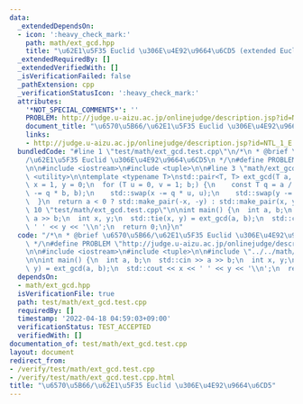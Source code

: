 ```yaml
---
data:
  _extendedDependsOn:
  - icon: ':heavy_check_mark:'
    path: math/ext_gcd.hpp
    title: "\u62E1\u5F35 Euclid \u306E\u4E92\u9664\u6CD5 (extended Euclidean algorithm)"
  _extendedRequiredBy: []
  _extendedVerifiedWith: []
  _isVerificationFailed: false
  _pathExtension: cpp
  _verificationStatusIcon: ':heavy_check_mark:'
  attributes:
    '*NOT_SPECIAL_COMMENTS*': ''
    PROBLEM: http://judge.u-aizu.ac.jp/onlinejudge/description.jsp?id=NTL_1_E
    document_title: "\u6570\u5B66/\u62E1\u5F35 Euclid \u306E\u4E92\u9664\u6CD5"
    links:
    - http://judge.u-aizu.ac.jp/onlinejudge/description.jsp?id=NTL_1_E
  bundledCode: "#line 1 \"test/math/ext_gcd.test.cpp\"\n/*\n * @brief \u6570\u5B66\
    /\u62E1\u5F35 Euclid \u306E\u4E92\u9664\u6CD5\n */\n#define PROBLEM \"http://judge.u-aizu.ac.jp/onlinejudge/description.jsp?id=NTL_1_E\"\
    \n\n#include <iostream>\n#include <tuple>\n\n#line 3 \"math/ext_gcd.hpp\"\n#include\
    \ <utility>\n\ntemplate <typename T>\nstd::pair<T, T> ext_gcd(T a, T b) {\n  T\
    \ x = 1, y = 0;\n  for (T u = 0, v = 1; b;) {\n    const T q = a / b;\n    std::swap(a\
    \ -= q * b, b);\n    std::swap(x -= q * u, u);\n    std::swap(y -= q * v, v);\n\
    \  }\n  return a < 0 ? std::make_pair(-x, -y) : std::make_pair(x, y);\n}\n#line\
    \ 10 \"test/math/ext_gcd.test.cpp\"\n\nint main() {\n  int a, b;\n  std::cin >>\
    \ a >> b;\n  int x, y;\n  std::tie(x, y) = ext_gcd(a, b);\n  std::cout << x <<\
    \ ' ' << y << '\\n';\n  return 0;\n}\n"
  code: "/*\n * @brief \u6570\u5B66/\u62E1\u5F35 Euclid \u306E\u4E92\u9664\u6CD5\n\
    \ */\n#define PROBLEM \"http://judge.u-aizu.ac.jp/onlinejudge/description.jsp?id=NTL_1_E\"\
    \n\n#include <iostream>\n#include <tuple>\n\n#include \"../../math/ext_gcd.hpp\"\
    \n\nint main() {\n  int a, b;\n  std::cin >> a >> b;\n  int x, y;\n  std::tie(x,\
    \ y) = ext_gcd(a, b);\n  std::cout << x << ' ' << y << '\\n';\n  return 0;\n}\n"
  dependsOn:
  - math/ext_gcd.hpp
  isVerificationFile: true
  path: test/math/ext_gcd.test.cpp
  requiredBy: []
  timestamp: '2022-04-18 04:59:03+09:00'
  verificationStatus: TEST_ACCEPTED
  verifiedWith: []
documentation_of: test/math/ext_gcd.test.cpp
layout: document
redirect_from:
- /verify/test/math/ext_gcd.test.cpp
- /verify/test/math/ext_gcd.test.cpp.html
title: "\u6570\u5B66/\u62E1\u5F35 Euclid \u306E\u4E92\u9664\u6CD5"
---
```

